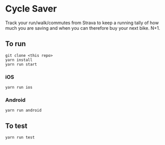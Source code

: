 # Cycle Saver

Track your run/walk/commutes from Strava to keep a running tally of how much you are saving and when you can therefore buy your next bike. N+1.

## To run

```
git clone <this repo>
yarn install
yarn run start
```

### iOS
```yarn run ios```

### Android
```yarn run android```

## To test

```yarn run test```